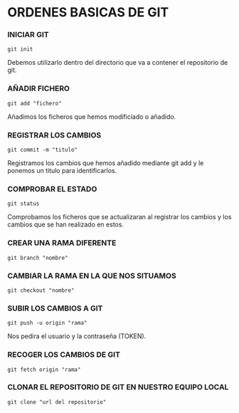# ORDENES BASICAS DE GIT

### INICIAR GIT

```
git init
```

Debemos utilizarlo dentro del directorio que va a contener el repositorio de git.

### AÑADIR FICHERO

```
git add "fichero"
```

Añadimos los ficheros que hemos modificiado o añadido.

### REGISTRAR LOS CAMBIOS

```
git commit -m "titulo"
```

Registramos los cambios que hemos añadido mediante git add y le ponemos un titulo para identificarlos.

### COMPROBAR EL ESTADO

```
git status
```

Comprobamos los ficheros que se actualizaran al registrar los cambios y los cambios que se han realizado en estos.

### CREAR UNA RAMA DIFERENTE

```
git branch "nombre"
```
### CAMBIAR LA RAMA EN LA QUE NOS SITUAMOS

```
git checkout "nombre"
```

### SUBIR LOS CAMBIOS A GIT

```
git push -u origin "rama"
```

Nos pedira el usuario y la contraseña (TOKEN).

### RECOGER LOS CAMBIOS DE GIT

```
git fetch origin "rama"
```

### CLONAR EL REPOSITORIO DE GIT EN NUESTRO EQUIPO LOCAL

```
git clone "url del repositorio"
```

